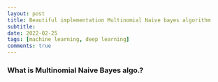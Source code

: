```yaml
---
layout: post
title: Beautiful implementation Multinomial Naive bayes algorithm
subtitle: 
date: 2022-02-25
tags: [machine learning, deep learning]
comments: true
---
```





### What is Multinomial Naive Bayes algo.?


    